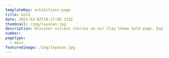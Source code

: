 ```yaml
---
templateKey: exhibitions-page
title: Sold
date: 2023-03-02T10:17:05.133Z
thumbnail: /img/layanan.jpg
description: Discover success stories on our Clay theme Sold page. Explore our achievements and see how we turn visions into realities.
number: 
pagetype:
  - main
featuredimage: /img/layanan.jpg
---
```



